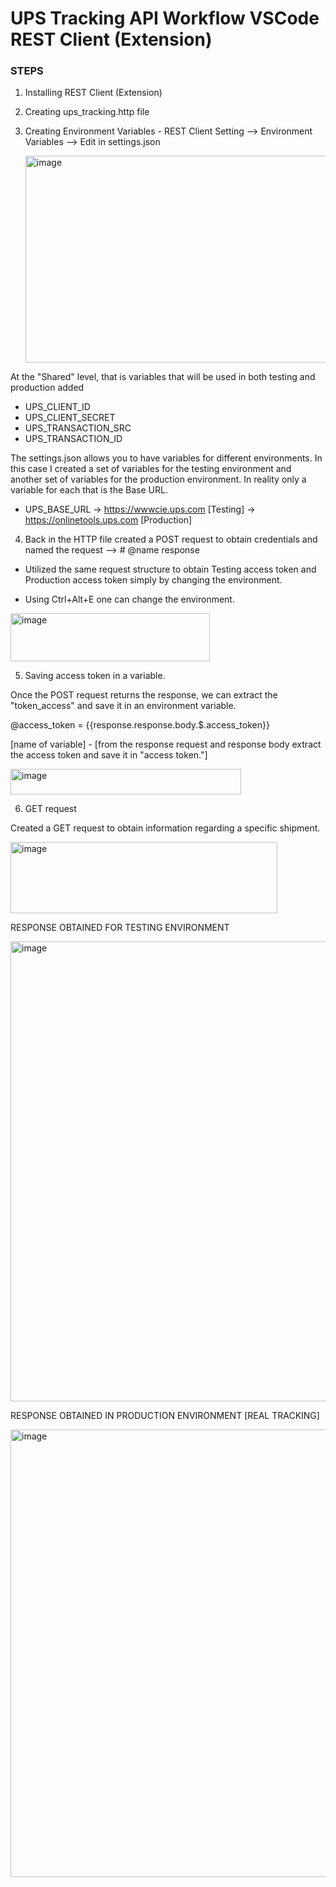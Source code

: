 # UPS Tracking API Workflow VSCode REST Client (Extension)

### STEPS 

1. Installing REST Client (Extension)
2. Creating ups_tracking.http file
3. Creating Environment Variables - REST Client Setting --> Environment Variables --> Edit in settings.json
   
   <img width="653" height="331" alt="image" src="https://github.com/user-attachments/assets/aaa1d57c-b2ad-4515-89cd-e189a9456d1b" />


At the "Shared" level, that is variables that will be used in both testing and production added 
* UPS_CLIENT_ID
* UPS_CLIENT_SECRET
* UPS_TRANSACTION_SRC
* UPS_TRANSACTION_ID

The settings.json allows you to have variables for different environments. In this case I created a set of variables for the testing environment and another set of variables for 
the production environment. In reality only a variable for each that is the Base URL.
* UPS_BASE_URL -> https://wwwcie.ups.com [Testing] ->  https://onlinetools.ups.com [Production]


4. Back in the HTTP file created a POST request to obtain credentials and named the request --> # @name response

 * Utilized the same request structure to obtain Testing access token and Production access token simply by changing the environment.
 
 * Using Ctrl+Alt+E one can change the environment.
  <img width="319" height="77" alt="image" src="https://github.com/user-attachments/assets/77418b46-bd63-4bb6-9eaa-a12d8724965b" />
  
5. Saving access token in a variable.

Once the POST request returns the response, we can extract the "token_access" and save it in an environment variable.

@access_token =    {{response.response.body.$.access_token}}

[name of variable] - [from the response request and response body extract the access token and save it in "access token."]

<img width="369" height="41" alt="image" src="https://github.com/user-attachments/assets/b2dac0dd-8700-48b7-8c21-d27d34ce3ed4" />



6. GET request

Created a GET request to obtain information regarding a specific shipment. 

<img width="427" height="114" alt="image" src="https://github.com/user-attachments/assets/4142934e-b5e8-4ab0-9261-46fbe0265314" />



 RESPONSE OBTAINED FOR TESTING ENVIRONMENT 

 <img width="534" height="736" alt="image" src="https://github.com/user-attachments/assets/4432a7ee-2c06-44f9-840e-6a2df606603b" />


 RESPONSE OBTAINED IN PRODUCTION ENVIRONMENT [REAL TRACKING]

 <img width="523" height="716" alt="image" src="https://github.com/user-attachments/assets/16871323-06b9-4ff2-bb28-206a78a9d1bf" />


